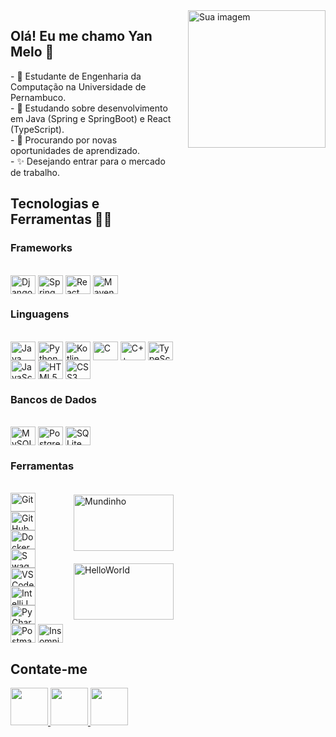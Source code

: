   <img src="https://i.imgur.com/63w2asY.jpeg" alt="Sua imagem" div align="right" style="width: 220px; height: 220px; float: right;">
<div style="display: flex; align-items: center;">
  <div style="margin-right: 20px;">
    <h2>Olá! Eu me chamo Yan Melo 👋</h2>
    <p>
      - 🔭 Estudante de Engenharia da Computação na Universidade de Pernambuco.<br>
      - 🌱 Estudando sobre desenvolvimento em Java (Spring e SpringBoot) e React (TypeScript).<br>
      - 🤔 Procurando por novas oportunidades de aprendizado.<br>
      - ✨ Desejando entrar para o mercado de trabalho.
    </p>



## Tecnologias e Ferramentas 👨‍💻

### Frameworks

<div style="display: inline_block"><br>
  <img align="center" alt="Django" height="30" width="40" src="[https://cdn.jsdelivr.net/gh/devicons/devicon@latest/icons/django/django-plain-wordmark.svg](https://cdn.jsdelivr.net/gh/devicons/devicon/icons/django/django-plain.svg
)"">
  <img align="center" alt="Spring" height="30" width="40" src="https://cdn.jsdelivr.net/gh/devicons/devicon/icons/spring/spring-original.svg">
  <img align="center" alt="React" height="30" width="40" src="https://cdn.jsdelivr.net/gh/devicons/devicon/icons/react/react-original.svg">
  <img align="center" alt="Maven" height="30" width="40" src="https://cdn.jsdelivr.net/gh/devicons/devicon/icons/maven/maven-original.svg">
</div>



### Linguagens
<div style="display: inline_block"><br>
  <img align="center" alt="Java" height="30" width="40" src="https://cdn.jsdelivr.net/gh/devicons/devicon/icons/java/java-original.svg">
  <img align="center" alt="Python" height="30" width="40" src="https://cdn.jsdelivr.net/gh/devicons/devicon/icons/python/python-original.svg">
  <img align="center" alt="Kotlin" height="30" width="40" src="https://cdn.jsdelivr.net/gh/devicons/devicon/icons/kotlin/kotlin-original.svg">
  <img align="center" alt="C" height="30" width="40" src="https://cdn.jsdelivr.net/gh/devicons/devicon/icons/c/c-original.svg">
  <img align="center" alt="C++" height="30" width="40" src="https://cdn.jsdelivr.net/gh/devicons/devicon/icons/cplusplus/cplusplus-original.svg">
  <img align="center" alt="TypeScript" height="30" width="40" src="https://cdn.jsdelivr.net/gh/devicons/devicon/icons/typescript/typescript-original.svg">
  <img align="center" alt="JavaScript" height="30" width="40" src="https://cdn.jsdelivr.net/gh/devicons/devicon/icons/javascript/javascript-original.svg">
  <img align="center" alt="HTML5" height="30" width="40" src="https://cdn.jsdelivr.net/gh/devicons/devicon/icons/html5/html5-original.svg">
  <img align="center" alt="CSS3" height="30" width="40" src="https://cdn.jsdelivr.net/gh/devicons/devicon/icons/css3/css3-original.svg">
</div>



### Bancos de Dados
<div style="display: inline_block"><br>
  <img align="center" alt="MySQL" height="30" width="40" src="https://cdn.jsdelivr.net/gh/devicons/devicon/icons/mysql/mysql-original.svg">
  <img align="center" alt="PostgreSQL" height="30" width="40" src="https://cdn.jsdelivr.net/gh/devicons/devicon/icons/postgresql/postgresql-original.svg">
  <img align="center" alt="SQLite" height="30" width="40" src="https://cdn.jsdelivr.net/gh/devicons/devicon/icons/sqlite/sqlite-original.svg">
</div>



### Ferramentas

<img src="https://i.imgur.com/UzqqqD1.gif" alt="Mundinho" style="width: 160px; height: 90px; float: right; margin-top: 20px; margin-left: 20px;" div align="right">
<img src="https://i.imgur.com/7xFFfVM.gif" alt="HelloWorld" style="width: 160px; height: 90px; float: right; margin-top: 20px; margin-left: 20px;"div align="right" >

<div style="display: inline_block"><br>
  <img align="center" alt="Git" height="30" width="40" src="https://cdn.jsdelivr.net/gh/devicons/devicon/icons/git/git-original.svg" >
  <img align="center" alt="GitHub" height="30" width="40" src="https://cdn.jsdelivr.net/gh/devicons/devicon/icons/github/github-original.svg">
  <img align="center" alt="Docker" height="30" width="40" src="https://cdn.jsdelivr.net/gh/devicons/devicon/icons/docker/docker-original.svg">
  <img align="center" alt="Swagger" height="30" width="40" src="https://cdn.jsdelivr.net/gh/devicons/devicon/icons/swagger/swagger-original.svg">
  <img align="center" alt="VSCode" height="30" width="40" src="https://cdn.jsdelivr.net/gh/devicons/devicon/icons/vscode/vscode-original.svg">
  <img align="center" alt="IntelliJ IDEA" height="30" width="40" src="https://cdn.jsdelivr.net/gh/devicons/devicon/icons/intellij/intellij-original.svg">
  <img align="center" alt="PyCharm" height="30" width="40" src="https://cdn.jsdelivr.net/gh/devicons/devicon/icons/pycharm/pycharm-original.svg">
  <img align="center" alt="Postman" height="30" width="40" src="https://cdn.jsdelivr.net/gh/devicons/devicon/icons/postman/postman-original.svg">
  <img align="center" alt="Insomnia" height="30" width="40" src="https://cdn.jsdelivr.net/gh/devicons/devicon/icons/insomnia/insomnia-original.svg">
  
</div>



## Contate-me

<div> 
  <a href="https://instagram.com/yan_melo" target="_blank">
    <img src="https://i.imgur.com/6iaI6Cz.png" target="_blank" height="60" width="60">
  </a>
  <a href="mailto:ymm@ecomp.poli.br">
    <img src="https://i.imgur.com/NmENIGx.png" target="_blank" height="60" width="60">
  </a>
  <a href="https://www.linkedin.com/in/yandemelo/" target="_blank">
    <img src="https://i.imgur.com/jsm4olv.png" target="_blank" height="60" width="60">
  </a> 
</div>


